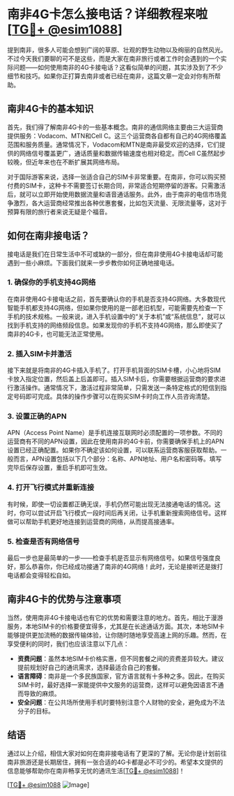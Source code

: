 # 南非4G卡怎么接电话？详细教程来啦[[TG💪+ @esim1088](https://t.me/s/esim1088)]

提到南非，很多人可能会想到广阔的草原、壮观的野生动物以及绚丽的自然风光。不过今天我们要聊的可不是这些，而是大家在南非旅行或者工作时会遇到的一个实际问题——如何使用南非的4G卡接电话？这看似简单的问题，其实涉及到了不少细节和技巧。如果你正打算去南非或者已经在南非，这篇文章一定会对你有所帮助。

## 南非4G卡的基本知识

首先，我们得了解南非4G卡的一些基本概念。南非的通信网络主要由三大运营商提供服务：Vodacom、MTN和Cell C。这三个运营商各自都有自己的4G网络覆盖范围和服务质量。通常情况下，Vodacom和MTN是南非最受欢迎的选择，它们提供的网络信号覆盖更广，通话质量和数据传输速度也相对稳定。而Cell C虽然起步较晚，但近年来也在不断扩展其网络布局。

对于国际游客来说，选择一张适合自己的SIM卡非常重要。在南非，你可以购买预付费的SIM卡，这种卡不需要签订长期合同，非常适合短期停留的游客。只需激活后，就可以立即开始使用数据流量和语音通话服务。此外，由于南非的电信市场竞争激烈，各大运营商经常推出各种优惠套餐，比如包天流量、无限流量等，这对于预算有限的旅行者来说无疑是个福音。

## 如何在南非接电话？

接电话是我们在日常生活中不可或缺的一部分，但在南非使用4G卡接电话却可能遇到一些小麻烦。下面我们就来一步步教你如何正确地接电话。

### 1. 确保你的手机支持4G网络

在南非使用4G卡接电话之前，首先要确认你的手机是否支持4G网络。大多数现代智能手机都支持4G网络，但如果你使用的是一部老旧机型，可能需要先检查一下手机的技术规格。一般来说，进入手机设置中的“关于本机”或“系统信息”，就可以找到手机支持的网络频段信息。如果发现你的手机不支持4G网络，那么即使买了南非的4G卡，也可能无法正常使用。

### 2. 插入SIM卡并激活

接下来就是将南非的4G卡插入手机了。打开手机背面的SIM卡槽，小心地将SIM卡放入指定位置，然后盖上后盖即可。插入SIM卡后，你需要根据运营商的要求进行激活操作。通常情况下，激活过程非常简单，只需发送一条特定格式的短信到指定号码即可完成。具体的操作步骤可以在购买SIM卡时向工作人员咨询清楚。

### 3. 设置正确的APN

APN（Access Point Name）是手机连接互联网时必须配置的一项参数。不同的运营商有不同的APN设置，因此在使用南非的4G卡前，你需要确保手机上的APN设置已经正确配置。如果你不确定该如何设置，可以联系运营商客服获取帮助。一般而言，APN设置包括以下几个部分：名称、APN地址、用户名和密码等。填写完毕后保存设置，重启手机即可生效。

### 4. 打开飞行模式并重新连接

有时候，即使一切设置都正确无误，手机仍然可能出现无法接通电话的情况。这时，你可以尝试开启飞行模式一段时间后再关闭，让手机重新搜索网络信号。这样做可以帮助手机更好地连接到运营商的网络，从而提高接通率。

### 5. 检查是否有网络信号

最后一步也是最简单的一步——检查手机是否显示有网络信号。如果信号强度良好，那么恭喜你，你已经成功接通了南非的4G网络！此时，无论是接听还是拨打电话都会变得轻松自如。

## 南非4G卡的优势与注意事项

当然，使用南非4G卡接电话也有它的优势和需要注意的地方。首先，相比于漫游服务，本地SIM卡的价格要便宜得多，尤其是在长途通话方面。其次，本地SIM卡能够提供更加流畅的数据传输体验，让你随时随地享受高速上网的乐趣。然而，在享受便利的同时，我们也应该注意以下几点：

- **资费问题**：虽然本地SIM卡价格实惠，但不同套餐之间的资费差异较大。建议提前规划好自己的通讯需求，选择最适合自己的套餐。
- **语言障碍**：南非是一个多民族国家，官方语言就有十多种之多。因此，在购买SIM卡时，最好选择一家能提供中文服务的运营商，这样可以避免因语言不通而导致的麻烦。
- **安全问题**：在公共场所使用手机时要特别注意个人财物的安全，避免成为不法分子的目标。

## 结语

通过以上介绍，相信大家对如何在南非接电话有了更深的了解。无论你是计划前往南非旅游还是长期居住，拥有一张合适的4G卡都是必不可少的。希望本文提供的信息能够帮助你在南非畅享无忧的通讯生活[[TG💪+ @esim1088](https://t.me/s/esim1088)]！

[[TG💪+ @esim1088](https://t.me/s/esim1088) ![Image](https://i.postimg.cc/4NQfJmqS/Snipaste-2025-05-13-00-14-12.png)]